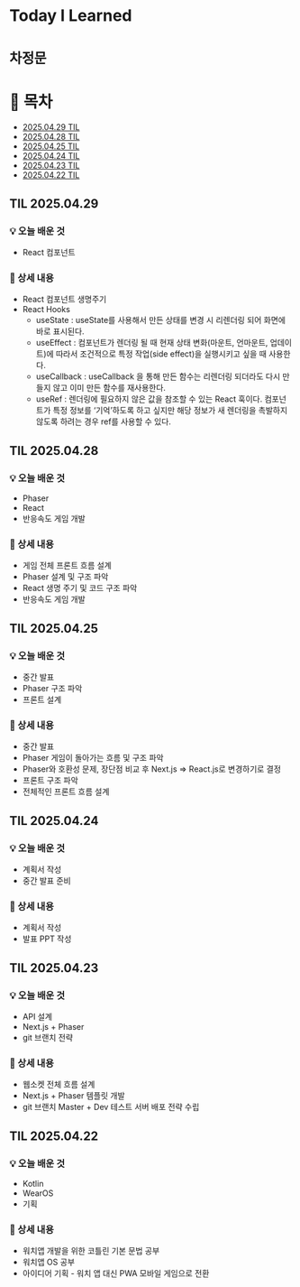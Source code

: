 # Today I Learned

# `차정문`

# 📌 목차

- [2025.04.29 TIL](#til-20250429)
- [2025.04.28 TIL](#til-20250428)
- [2025.04.25 TIL](#til-20250425)
- [2025.04.24 TIL](#til-20250424)
- [2025.04.23 TIL](#til-20250423)
- [2025.04.22 TIL](#til-20250422)


## TIL 2025.04.29

### 💡 오늘 배운 것
- React 컴포넌트

### 📝 상세 내용
- React 컴포넌트 생명주기
- React Hooks
    - useState : useState를 사용해서 만든 상태를 변경 시 리렌더링 되어 화면에 바로 표시된다.
    - useEffect : 컴포넌트가 렌더링 될 때 현재 상태 변화(마운트, 언마운트, 업데이트)에 따라서 조건적으로 특정 작업(side effect)을 실행시키고 싶을 때 사용한다.
    - useCallback : useCallback 을 통해 만든 함수는 리렌더링 되더라도 다시 만들지 않고 이미 만든 함수를 재사용한다.
    - useRef : 렌더링에 필요하지 않은 값을 참조할 수 있는 React 훅이다. 컴포넌트가 특정 정보를 ‘기억’하도록 하고 싶지만 해당 정보가 새 렌더링을 촉발하지 않도록 하려는 경우 ref를 사용할 수 있다.

## TIL 2025.04.28

### 💡 오늘 배운 것
- Phaser
- React
- 반응속도 게임 개발

### 📝 상세 내용
- 게임 전체 프론트 흐름 설계
- Phaser 설계 및 구조 파악
- React 생명 주기 및 코드 구조 파악
- 반응속도 게임 개발


## TIL 2025.04.25

### 💡 오늘 배운 것
- 중간 발표
- Phaser 구조 파악
- 프론트 설계

### 📝 상세 내용
- 중간 발표
- Phaser 게임이 돌아가는 흐름 및 구조 파악
- Phaser와 호환성 문제, 장단점 비교 후 Next.js => React.js로 변경하기로 결정
- 프론트 구조 파악
- 전체적인 프론트 흐름 설계

## TIL 2025.04.24

### 💡 오늘 배운 것
- 계획서 작성
- 중간 발표 준비

### 📝 상세 내용
- 계획서 작성
- 발표 PPT 작성

## TIL 2025.04.23

### 💡 오늘 배운 것
- API 설계
- Next.js + Phaser
- git 브랜치 전략

### 📝 상세 내용
- 웹소켓 전체 흐름 설계
- Next.js + Phaser 템플릿 개발
- git 브랜치 Master + Dev 테스트 서버 배포 전략 수립

## TIL 2025.04.22

### 💡 오늘 배운 것
- Kotlin
- WearOS
- 기획

### 📝 상세 내용
- 워치앱 개발을 위한 코틀린 기본 문법 공부
- 워치앱 OS 공부
- 아이디어 기획 - 워치 앱 대신 PWA 모바일 게임으로 전환
